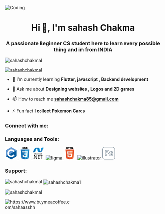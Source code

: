 
<img align="centre" alt="Coding" width="900" src="https://imgs.search.brave.com/1Z9JCDUe3WmdQAesey_6qbHYzR0LXz8P-QI5zN60N6I/rs:fit:860:0:0/g:ce/aHR0cHM6Ly93YWxs/cGFwZXJhY2Nlc3Mu/Y29tL2Z1bGwvODA5/NDk2NC5naWY.gif">




<h1 align="center">Hi 👋, I'm sahash Chakma</h1>
<h3 align="center">A passionate Beginner CS student here to learn every possible thing and im from INDIA </h3>

<p align="left"> <img src="https://komarev.com/ghpvc/?username=sahashchakma1&label=Profile%20views&color=0e75b6&style=flat" alt="sahashchakma1" /> </p>

<p align="left"> <a href="https://github.com/ryo-ma/github-profile-trophy"><img src="https://github-profile-trophy.vercel.app/?username=sahashchakma1" alt="sahashchakma1" /></a> </p>

- 🌱 I’m currently learning **Flutter, javascript , Backend development**

- 💬 Ask me about **Designing websites , Logos and 2D games**

- 📫 How to reach me **sahashchakma85@gmail.com**

- ⚡ Fun fact **I collect Pokemon Cards**

<h3 align="left">Connect with me:</h3>
<p align="left">
</p>

<h3 align="left">Languages and Tools:</h3>
<p align="left"> <a href="https://www.cprogramming.com/" target="_blank" rel="noreferrer"> <img src="https://raw.githubusercontent.com/devicons/devicon/master/icons/c/c-original.svg" alt="c" width="40" height="40"/> </a> <a href="https://www.w3schools.com/css/" target="_blank" rel="noreferrer"> <img src="https://raw.githubusercontent.com/devicons/devicon/master/icons/css3/css3-original-wordmark.svg" alt="css3" width="40" height="40"/> </a> <a href="https://dotnet.microsoft.com/" target="_blank" rel="noreferrer"> <img src="https://raw.githubusercontent.com/devicons/devicon/master/icons/dot-net/dot-net-original-wordmark.svg" alt="dotnet" width="40" height="40"/> </a> <a href="https://www.figma.com/" target="_blank" rel="noreferrer"> <img src="https://www.vectorlogo.zone/logos/figma/figma-icon.svg" alt="figma" width="40" height="40"/> </a> <a href="https://www.w3.org/html/" target="_blank" rel="noreferrer"> <img src="https://raw.githubusercontent.com/devicons/devicon/master/icons/html5/html5-original-wordmark.svg" alt="html5" width="40" height="40"/> </a> <a href="https://www.adobe.com/in/products/illustrator.html" target="_blank" rel="noreferrer"> <img src="https://www.vectorlogo.zone/logos/adobe_illustrator/adobe_illustrator-icon.svg" alt="illustrator" width="40" height="40"/> </a> <a href="https://www.photoshop.com/en" target="_blank" rel="noreferrer"> <img src="https://raw.githubusercontent.com/devicons/devicon/master/icons/photoshop/photoshop-line.svg" alt="photoshop" width="40" height="40"/> </a> </p>

<h3 align="left">Support:</h3>

<p><img align="left" src="https://github-readme-stats.vercel.app/api/top-langs?username=sahashchakma1&show_icons=true&locale=en&layout=compact" alt="sahashchakma1" /></p>

<p>&nbsp;<img align="center" src="https://github-readme-stats.vercel.app/api?username=sahashchakma1&show_icons=true&locale=en" alt="sahashchakma1" /></p>

<p><img align="center" src="https://github-readme-streak-stats.herokuapp.com/?user=sahashchakma1&" alt="sahashchakma1" /></p>
<p><a href="https://www.buymeacoffee.com/https://www.buymeacoffee.com/sahaasshh"> <img align="left" src="https://cdn.buymeacoffee.com/buttons/v2/default-yellow.png" height="50" width="210" alt="https://www.buymeacoffee.com/sahaasshh" /></a></p><br><br>
